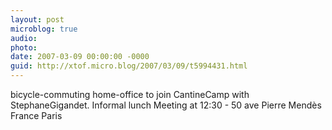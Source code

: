 ```yaml
---
layout: post
microblog: true
audio: 
photo: 
date: 2007-03-09 00:00:00 -0000
guid: http://xtof.micro.blog/2007/03/09/t5994431.html
---
```

bicycle-commuting home-office to join CantineCamp with StephaneGigandet. Informal lunch Meeting at 12:30 - 50 ave Pierre Mendès France Paris
